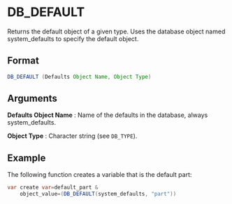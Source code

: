 # DB_DEFAULT

Returns the default object of a given type. Uses the database object named system_defaults to specify the default object.

## Format
```java
DB_DEFAULT (Defaults Object Name, Object Type)
```
## Arguments

 



**Defaults Object Name**
: Name of the defaults in the database, always system_defaults. 


**Object Type**
: Character string (see `DB_TYPE`). 


## Example

The following function creates a variable that is the default part:

```java
var create var=default_part &
    object_value=(DB_DEFAULT(system_defaults, "part"))
```